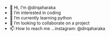 - 👋 Hi, I’m @dirqaharaka
- 👀 I’m interested in coding
- 🌱 I’m currently learning python
- 💞️ I’m looking to collaborate on a project
- 📫 How to reach me ...instagram: @dirqaharaka

<!---
dirkaharaka99/dirkaharaka99 is a ✨ special ✨ repository because its `README.md` (this file) appears on your GitHub profile.
You can click the Preview link to take a look at your changes.
--->
